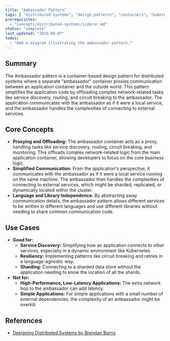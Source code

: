```yaml
---
title: "Ambassador Pattern"
tags: [ "distributed-systems", "design-patterns", "containers", "kubernetes" ]
prerequisites:
  - "concepts/distributed-systems/sidecar.md"
status: "complete"
last_updated: "2025-09-07"
todos:
  - "Add a diagram illustrating the ambassador pattern."
---
```


## Summary

The Ambassador pattern is a container-based design pattern for distributed systems where a separate "ambassador" container proxies communication between an application container and the outside world. This pattern simplifies the application code by offloading complex network-related tasks like service discovery, routing, and circuit breaking to the ambassador. The application communicates with the ambassador as if it were a local service, and the ambassador handles the complexities of connecting to external services.

## Core Concepts

-   **Proxying and Offloading:** The ambassador container acts as a proxy, handling tasks like service discovery, routing, circuit breaking, and monitoring. This offloads complex network-related logic from the main application container, allowing developers to focus on the core business logic.
-   **Simplified Communication:** From the application's perspective, it communicates with the ambassador as if it were a local service running on the same machine. The ambassador then handles the complexities of connecting to external services, which might be sharded, replicated, or dynamically located within the cluster.
-   **Language and Library Independence:** By abstracting away communication details, the ambassador pattern allows different services to be written in different languages and use different libraries without needing to share common communication code.

## Use Cases

-   **Good for:**
    -   **Service Discovery:** Simplifying how an application connects to other services, especially in a dynamic environment like Kubernetes.
    -   **Resiliency:** Implementing patterns like circuit breaking and retries in a language-agnostic way.
    -   **Sharding:** Connecting to a sharded data store without the application needing to know the location of all the shards.
-   **Not for:**
    -   **High-Performance, Low-Latency Applications:** The extra network hop to the ambassador can add latency.
    -   **Simple Applications:** For simple applications with a small number of external dependencies, the complexity of an ambassador might be overkill.

## References

-   [Designing Distributed Systems by Brendan Burns](https://www.oreilly.com/library/view/designing-distributed-systems/9781491983638/)
